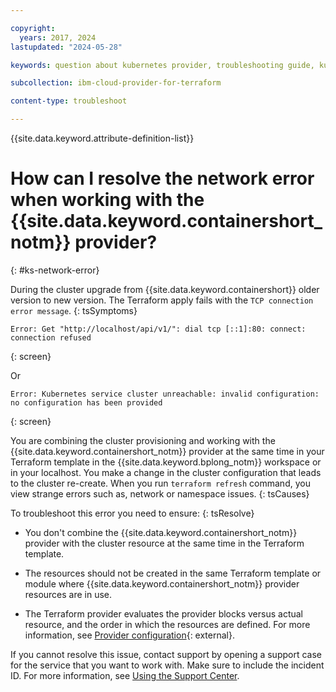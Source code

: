 ```yaml
---

copyright:
  years: 2017, 2024
lastupdated: "2024-05-28"

keywords: question about kubernetes provider, troubleshooting guide, kubernetes service troubleshooting

subcollection: ibm-cloud-provider-for-terraform

content-type: troubleshoot

---
```


{{site.data.keyword.attribute-definition-list}}

# How can I resolve the network error when working with the {{site.data.keyword.containershort_notm}} provider?
{: #ks-network-error}


During the cluster upgrade from {{site.data.keyword.containershort}} older version to new version. The Terraform apply fails with the `TCP connection error message`.
{: tsSymptoms}

```text
Error: Get "http://localhost/api/v1/": dial tcp [::1]:80: connect: connection refused
```
{: screen}

Or

```text
Error: Kubernetes service cluster unreachable: invalid configuration: no configuration has been provided
```
{: screen}

You are combining the cluster provisioning and working with the {{site.data.keyword.containershort_notm}} provider at the same time in your Terraform template in the {{site.data.keyword.bplong_notm}} workspace or in your localhost. You make a change in the cluster configuration that leads to the cluster re-create. When you run `terraform refresh` command, you view strange errors such as, network or namespace issues.
{: tsCauses}

To troubleshoot this error you need to ensure:
{: tsResolve}

- You don't combine the {{site.data.keyword.containershort_notm}} provider with the cluster resource at the same time in the Terraform template.

- The resources should not be created in the same Terraform template or module where {{site.data.keyword.containershort_notm}} provider resources are in use.

- The Terraform provider evaluates the provider blocks versus actual resource, and the order in which the resources are defined. For more information, see [Provider configuration](https://developer.hashicorp.com/terraform/language/providers/configuration#provider-configuration){: external}.

If you cannot resolve this issue, contact support by opening a support case for the service that you want to work with. Make sure to include the incident ID. For more information, see [Using the Support Center](/docs/get-support?topic=get-support-using-avatar).
